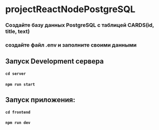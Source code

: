 # projectReactNodePostgreSQL
### Создайте базу данных PostgreSQL с таблицей CARDS(id, title, text)
### создайте файл .env и заполните своими данными
## Запуск Development сервера
#### `cd server`
#### `npm run start`
## Запуск приложения:
#### `cd frontend`
#### `npm run dev`
